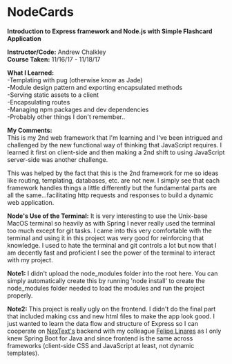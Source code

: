 # NodeCards </br>
**Introduction to Express framework and Node.js with Simple Flashcard Application** </br>

**Instructor/Code:** Andrew Chalkley </br>
**Course Taken:** 11/16/17 - 11/18/17 </br>

**What I Learned:** </br>
-Templating with pug (otherwise know as Jade) </br>
-Module design pattern and exporting encapsulated methods </br>
-Serving static assets to a client </br>
-Encapsulating routes </br>
-Managing npm packages and dev dependencies </br>
-Probably other things I don't remember.. </br>

**My Comments:** </br>
This is my 2nd web framework that I'm learning and I've been intrigued and challenged by the new functional way of
thinking that JavaScript requires. I learned it first on client-side and then making a 2nd shift to using JavaScript
server-side was another challenge. </br>

This was helped by the fact that this is the 2nd framework for me so ideas like routing, templating, databases, etc.
are not new. I simply see that each framework handles things a little differently but the fundamental parts are all
the same...facilitating http requests and responses to build a dynamic web application. </br>

**Node's Use of the Terminal:** It is very interesting to use the Unix-base MacOS terminal so heavily as with Spring I never really used the terminal too much except for git tasks. I came into this very comfortable with the terminal and using it in this project was very good for reinforcing that knowledge. I used to hate the terminal and git controls a lot but now that I am decently fast and proficient I see the power of the terminal to interact with my project.

**Note1:** I didn't upload the node_modules folder into the root here. You can simply automatically create this by running 'node install' to create the node_modules folder needed to load the modules and run the project properly.

**Note2:** This project is really ugly on the frontend. I didn't do the final part that included making css and new html files to make the app look good. I just wanted to learn the data flow and structure of Express so I can cooperate on [NexText's](https://github.com/mwein99/nextext) backend with my colleague [Felipe Linares](https://github.com/felipe-linares) as I only knew Spring Boot for Java and since frontend is the same across frameworks (client-side CSS and JavaScript at least, not dynamic templates).
